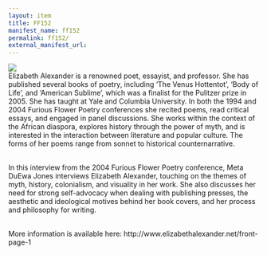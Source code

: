```yaml
---
layout: item
title: FF152
manifest_name: ff152
permalink: ff152/
external_manifest_url: 
---
```

<!-- Add an essay or interpretive material below this line,
using HTML or markdown.  Do not modify this file above this line -->
<img src="https://images.squarespace-cdn.com/content/v1/54948403e4b0e4f168951f35/1494528909258-1WJ5I5IXYELS6AWYIFGC/EA_High+Res_October+2015_Alpha+Smoot_1+%281%29.jpg?format=500w">
<br>
<body> 
    Elizabeth Alexander is a renowned poet, essayist, and professor. She has published several books of poetry, including ‘The Venus Hottentot’, ‘Body of Life’, and ‘American Sublime’, which was a finalist for the Pulitzer prize in 2005. She has taught at Yale and Columbia University. In both the 1994 and 2004 Furious Flower Poetry conferences she recited poems, read critical essays, and engaged in panel discussions. She works within the context of the African diaspora, explores history through the power of myth, and is interested in the interaction between literature and popular culture. The forms of her poems range from sonnet to historical counternarrative.
<br>
<br>
    <p>In this interview from the 2004 Furious Flower Poetry conference, Meta DuEwa Jones interviews Elizabeth Alexander, touching on the themes of myth, history, colonialism, and visuality in her work. She also discusses her need for strong self-advocacy when dealing with publishing presses, the aesthetic and ideological motives behind her book covers, and her process and philosophy for writing.</p>
    <br>
    More information is available here: <a>http://www.elizabethalexander.net/front-page-1</a>
</body>
